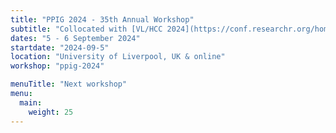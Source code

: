 ```yaml
---
title: "PPIG 2024 - 35th Annual Workshop"
subtitle: "Collocated with [VL/HCC 2024](https://conf.researchr.org/home/vlhcc-2024)"
dates: "5 - 6 September 2024"
startdate: "2024-09-5"
location: "University of Liverpool, UK & online"
workshop: "ppig-2024"

menuTitle: "Next workshop"
menu:
  main:
    weight: 25
---
```

